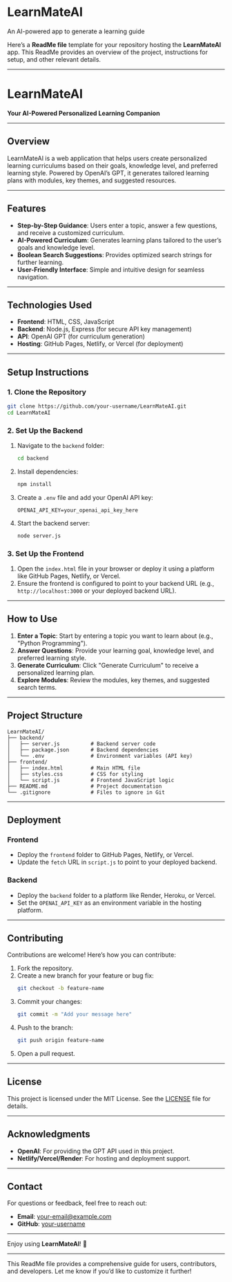 # LearnMateAI
An AI-powered app to generate a learning guide

Here’s a **ReadMe file** template for your repository hosting the **LearnMateAI** app. This ReadMe provides an overview of the project, instructions for setup, and other relevant details.

---

# **LearnMateAI**  
**Your AI-Powered Personalized Learning Companion**

---

## **Overview**
LearnMateAI is a web application that helps users create personalized learning curriculums based on their goals, knowledge level, and preferred learning style. Powered by OpenAI’s GPT, it generates tailored learning plans with modules, key themes, and suggested resources.

---

## **Features**
- **Step-by-Step Guidance**: Users enter a topic, answer a few questions, and receive a customized curriculum.
- **AI-Powered Curriculum**: Generates learning plans tailored to the user’s goals and knowledge level.
- **Boolean Search Suggestions**: Provides optimized search strings for further learning.
- **User-Friendly Interface**: Simple and intuitive design for seamless navigation.

---

## **Technologies Used**
- **Frontend**: HTML, CSS, JavaScript
- **Backend**: Node.js, Express (for secure API key management)
- **API**: OpenAI GPT (for curriculum generation)
- **Hosting**: GitHub Pages, Netlify, or Vercel (for deployment)

---

## **Setup Instructions**

### **1. Clone the Repository**
```bash
git clone https://github.com/your-username/LearnMateAI.git
cd LearnMateAI
```

### **2. Set Up the Backend**
1. Navigate to the `backend` folder:
   ```bash
   cd backend
   ```
2. Install dependencies:
   ```bash
   npm install
   ```
3. Create a `.env` file and add your OpenAI API key:
   ```
   OPENAI_API_KEY=your_openai_api_key_here
   ```
4. Start the backend server:
   ```bash
   node server.js
   ```

### **3. Set Up the Frontend**
1. Open the `index.html` file in your browser or deploy it using a platform like GitHub Pages, Netlify, or Vercel.
2. Ensure the frontend is configured to point to your backend URL (e.g., `http://localhost:3000` or your deployed backend URL).

---

## **How to Use**
1. **Enter a Topic**: Start by entering a topic you want to learn about (e.g., "Python Programming").
2. **Answer Questions**: Provide your learning goal, knowledge level, and preferred learning style.
3. **Generate Curriculum**: Click "Generate Curriculum" to receive a personalized learning plan.
4. **Explore Modules**: Review the modules, key themes, and suggested search terms.

---

## **Project Structure**
```
LearnMateAI/
├── backend/
│   ├── server.js          # Backend server code
│   ├── package.json       # Backend dependencies
│   └── .env               # Environment variables (API key)
├── frontend/
│   ├── index.html         # Main HTML file
│   ├── styles.css         # CSS for styling
│   └── script.js          # Frontend JavaScript logic
├── README.md              # Project documentation
└── .gitignore             # Files to ignore in Git
```

---

## **Deployment**
### **Frontend**
- Deploy the `frontend` folder to GitHub Pages, Netlify, or Vercel.
- Update the `fetch` URL in `script.js` to point to your deployed backend.

### **Backend**
- Deploy the `backend` folder to a platform like Render, Heroku, or Vercel.
- Set the `OPENAI_API_KEY` as an environment variable in the hosting platform.

---

## **Contributing**
Contributions are welcome! Here’s how you can contribute:
1. Fork the repository.
2. Create a new branch for your feature or bug fix:
   ```bash
   git checkout -b feature-name
   ```
3. Commit your changes:
   ```bash
   git commit -m "Add your message here"
   ```
4. Push to the branch:
   ```bash
   git push origin feature-name
   ```
5. Open a pull request.

---

## **License**
This project is licensed under the MIT License. See the [LICENSE](LICENSE) file for details.

---

## **Acknowledgments**
- **OpenAI**: For providing the GPT API used in this project.
- **Netlify/Vercel/Render**: For hosting and deployment support.

---

## **Contact**
For questions or feedback, feel free to reach out:  
- **Email**: your-email@example.com  
- **GitHub**: [your-username](https://github.com/your-username)  

---

Enjoy using **LearnMateAI**! 🚀

---

This ReadMe file provides a comprehensive guide for users, contributors, and developers. Let me know if you’d like to customize it further!
